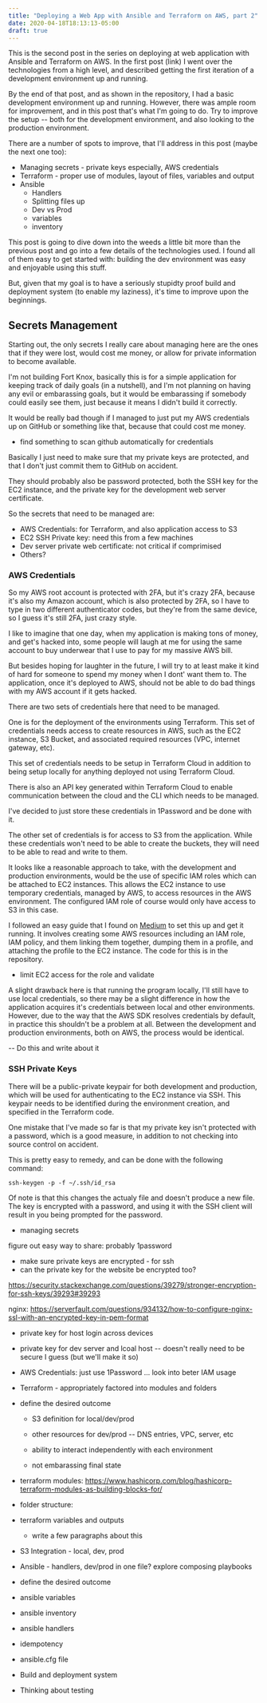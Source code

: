 ```yaml
---
title: "Deploying a Web App with Ansible and Terraform on AWS, part 2"
date: 2020-04-18T18:13:13-05:00
draft: true
---
```



This is the second post in the series on deploying at web application
with Ansible and Terraform on AWS.  In the first post (link) I went
over the technologies from a high level, and described getting the
first iteration of a development environment up and running.

By the end of that post, and as shown in the repository, I had a basic
development environment up and running.  However, there was ample room
for improvement, and in this post that's what I'm going to do.  Try to
improve the setup -- both for the development environment, and also
looking to the production environment.

There are a number of spots to improve, that I'll address in this post
(maybe the next one too):

* Managing secrets - private keys especially, AWS credentials
* Terraform - proper use of modules, layout of files, variables and
  output
* Ansible
  * Handlers
  * Splitting files up
  * Dev vs Prod
  * variables
  * inventory

This post is going to dive down into the weeds a little bit more than
the previous post and go into a few details of the technologies used.
I found all of them easy to get started with: building the dev
environment was easy and enjoyable using this stuff.

But, given that my goal is to have a seriously stupidty proof build
and deployment system (to enable my laziness), it's time to improve
upon the beginnings.

## Secrets Management

Starting out, the only secrets I really care about managing here are
the ones that if they were lost, would cost me money, or allow for
private information to become available.

I'm not building Fort Knox, basically this is for a simple application
for keeping track of daily goals (in a nutshell), and I'm not planning
on having any evil or embarassing goals, but it would be embarassing
if somebody could easily see them, just because it means I didn't
build it correctly.

It would be really bad though if I managed to just put my AWS
credentials up on GitHub or something like that, because that could
cost me money.

- find something to scan github automatically for credentials

Basically I just need to make sure that my private keys are protected,
and that I don't just commit them to GitHub on accident.

They should probably also be password protected, both the SSH key for
the EC2 instance, and the private key for the development web server
certificate.

So the secrets that need to be managed are:

* AWS Credentials: for Terraform, and also application access to S3
* EC2 SSH Private key: need this from a few machines
* Dev server private web certificate: not critical if comprimised
* Others?

### AWS Credentials

So my AWS root account is protected with 2FA, but it's crazy 2FA,
because it's also my Amazon account, which is also protected by 2FA,
so I have to type in two different authenticator codes, but they're
from the same device, so I guess it's still 2FA, just crazy style.

I like to imagine that one day, when my application is making tons of
money, and get's hacked into, some people will laugh at me for using
the same account to buy underwear that I use to pay for my massive AWS
bill.

But besides hoping for laughter in the future, I will try to at least
make it kind of hard for someone to spend my money when I dont' want
them to.  The application, once it's deployed to AWS, should not be
able to do bad things with my AWS account if it gets hacked.

There are two sets of credentials here that need to be managed.

One is for the deployment of the environments using Terraform.  This
set of credentials needs access to create resources in AWS, such as
the EC2 instance, S3 Bucket, and associated required resources (VPC,
internet gateway, etc).

This set of credentials needs to be setup in Terraform Cloud in
addition to being setup locally for anything deployed not using
Terraform Cloud.

There is also an API key generated within Terraform Cloud to enable
communication between the cloud and the CLI which needs to be managed.

I've decided to just store these credentials in 1Password and be done
with it.

The other set of credentials is for access to S3 from the application.
While these credentials won't need to be able to create the buckets,
they will need to be able to read and write to them.

It looks like a reasonable approach to take, with the development and
production environments, would be the use of specific IAM roles which
can be attached to EC2 instances.  This allows the EC2 instance to use
temporary credentials, managed by AWS, to access resources in the AWS
environment.  The configured IAM role of course would only have access
to S3 in this case.

I followed an easy guide that I found on
[Medium](https://medium.com/@kulasangar/creating-and-attaching-an-aws-iam-role-with-a-policy-to-an-ec2-instance-using-terraform-scripts-aa85f3e6dfff)
to set this up and get it running.  It involves creating some AWS
resources including an IAM role, IAM policy, and them linking them
together, dumping them in a profile, and attaching the profile to the
EC2 instance.  The code for this is in the repository.

* limit EC2 access for the role and validate



A slight drawback here is that running the program locally, I'll still
have to use local credentials, so there may be a slight difference in
how the application acquires it's credentials between local and other
environments.  However, due to the way that the AWS SDK resolves
credentials by default, in practice this shouldn't be a problem at
all.  Between the development and production environments, both on
AWS, the process would be identical.


-- Do this and write about it




### SSH Private Keys

There will be a public-private keypair for both development and
production, which will be used for authenticating to the EC2 instance
via SSH.  This keypair needs to be identified during the environment
creation, and specified in the Terraform code.

One mistake that I've made so far is that my private key isn't
protected with a password, which is a good measure, in addition to not
checking into source control on accident.

This is pretty easy to remedy, and can be done with the following
command:

```
ssh-keygen -p -f ~/.ssh/id_rsa
```

Of note is that this changes the actualy file and doesn't produce a
new file.  The key is encrypted with a password, and using it with the
SSH client will result in you being prompted for the password.




















* managing secrets

figure out easy way to share: probably 1password

- make sure private keys are encrypted - for ssh
- can the private key for the website be encrypted too?

https://security.stackexchange.com/questions/39279/stronger-encryption-for-ssh-keys/39293#39293

nginx:
https://serverfault.com/questions/934132/how-to-configure-nginx-ssl-with-an-encrypted-key-in-pem-format



- private key for host login across devices
- private key for dev server and lcoal host -- doesn't really need to be secure I guess (but we'll make it so)

- AWS Credentials: just use 1Password ... look into beter IAM usage



* Terraform - appropriately factored into modules and folders

- define the desired outcome

   - S3 definition for local/dev/prod
   - other resources for dev/prod -- DNS entries, VPC, server, etc

   - ability to interact independently with each environment
   - not embarassing final state

- terraform modules: https://www.hashicorp.com/blog/hashicorp-terraform-modules-as-building-blocks-for/

- folder structure:

- terraform variables and outputs

  - write a few paragraphs about this
  

* S3 Integration - local, dev, prod

* Ansible - handlers, dev/prod in one file? explore composing playbooks

- define the desired outcome

- ansible variables
- ansible inventory
- ansible handlers
- idempotency
- ansible.cfg file


* Build and deployment system

* Thinking about testing

